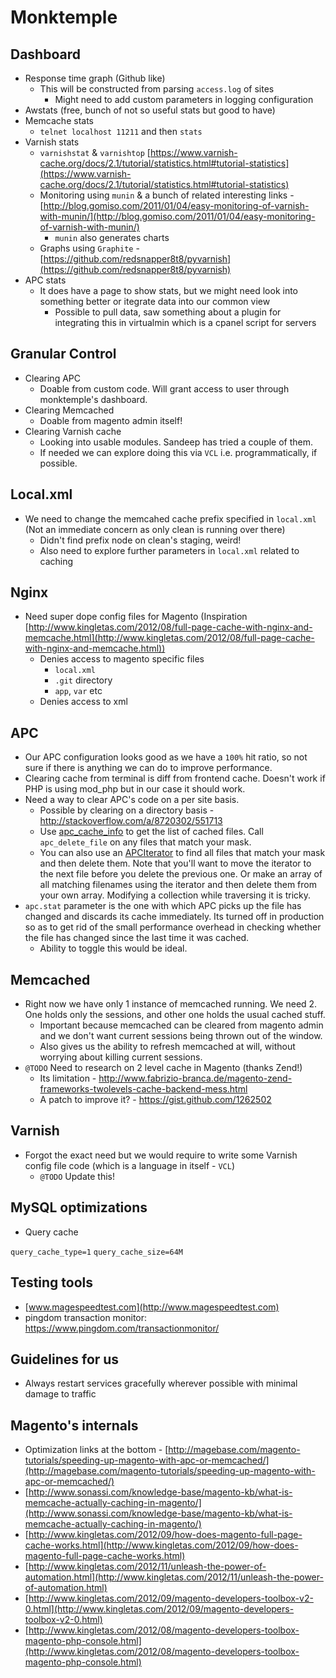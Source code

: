 Monktemple
==========

Dashboard
---------

* Response time graph (Github like)
	* This will be constructed from parsing `access.log` of sites
		* Might need to add custom parameters in logging configuration
* Awstats (free, bunch of not so useful stats but good to have)
* Memcache stats
	* `telnet localhost 11211` and then `stats`
* Varnish stats
	* `varnishstat` & `varnishtop` [https://www.varnish-cache.org/docs/2.1/tutorial/statistics.html#tutorial-statistics](https://www.varnish-cache.org/docs/2.1/tutorial/statistics.html#tutorial-statistics)
	* Monitoring using `munin` & a bunch of related interesting links - [http://blog.gomiso.com/2011/01/04/easy-monitoring-of-varnish-with-munin/](http://blog.gomiso.com/2011/01/04/easy-monitoring-of-varnish-with-munin/)
		* `munin` also generates charts
	* Graphs using `Graphite` - [https://github.com/redsnapper8t8/pyvarnish](https://github.com/redsnapper8t8/pyvarnish)
* APC stats
	* It does have a page to show stats, but we might need look into something better or itegrate data into our common view
		* Possible to pull data, saw something about a plugin for integrating this in virtualmin which is a cpanel script for servers


Granular Control
----------------
* Clearing APC
	* Doable from custom code. Will grant access to user through monktemple's dashboard.
* Clearing Memcached
	* Doable from magento admin itself!
* Clearing Varnish cache
	* Looking into usable modules. Sandeep has tried a couple of them.
	* If needed we can explore doing this via `VCL` i.e. programmatically, if possible.


Local.xml
---------

* We need to change the memcahed cache prefix specified in `local.xml` (Not an immediate concern as only clean is running over there)
	* Didn't find prefix node on clean's staging, weird!
	* Also need to explore further parameters in `local.xml` related to caching


Nginx
-----

* Need super dope config files for Magento (Inspiration [http://www.kingletas.com/2012/08/full-page-cache-with-nginx-and-memcache.html](http://www.kingletas.com/2012/08/full-page-cache-with-nginx-and-memcache.html))
	* Denies access to magento specific files
		* `local.xml`
		* `.git` directory
		* `app`, `var` etc
	* Denies access to xml


APC
---

* Our APC configuration looks good as we have a `100%` hit ratio, so not sure if there is anything we can do to improve performance.
* Clearing cache from terminal is diff from frontend cache. Doesn't work if PHP is using mod_php but in our case it should work.
* Need a way to clear APC's code on a per site basis.
	* Possible by clearing on a directory basis - http://stackoverflow.com/a/8720302/551713
	* Use [apc_cache_info](http://www.php.net/manual/en/function.apc-cache-info.php) to get the list of cached files. Call `apc_delete_file` on any files that match your mask.
	* You can also use an [APCIterator](http://www.php.net/manual/en/apciterator.construct.php) to find all files that match your mask and then delete them. Note that you'll want to move the iterator to the next file before you delete the previous one. Or make an array of all matching filenames using the iterator and then delete them from your own array. Modifying a collection while traversing it is tricky.
* `apc.stat` parameter is the one with which APC picks up the file has changed and discards its cache immediately. Its turned off in production so as to get rid of the small performance overhead in checking whether the file has changed since the last time it was cached.
	* Ability to toggle this would be ideal.


Memcached
---------

* Right now we have only 1 instance of memcached running. We need 2. One holds only the sessions, and other one holds the usual cached stuff.
	* Important because memcached can be cleared from magento admin and we don't want current sessions being thrown out of the window.
	* Also gives us the ability to refresh memcached at will, without worrying about killing current sessions.
* `@TODO` Need to research on 2 level cache in Magento (thanks Zend!)
	* Its limitation - http://www.fabrizio-branca.de/magento-zend-frameworks-twolevels-cache-backend-mess.html
	* A patch to improve it? - https://gist.github.com/1262502

Varnish
-------

* Forgot the exact need but we would require to write some Varnish config file code (which is a language in itself - `VCL`)
	* `@TODO` Update this!


MySQL optimizations
-------------------

* Query cache

`query_cache_type=1`
`query_cache_size=64M`


Testing tools
-------------

* [www.magespeedtest.com](http://www.magespeedtest.com)
* pingdom transaction monitor: https://www.pingdom.com/transactionmonitor/

Guidelines for us
-----------------

* Always restart services gracefully wherever possible with minimal damage to traffic


Magento's internals
-------------------

* Optimization links at the bottom - [http://magebase.com/magento-tutorials/speeding-up-magento-with-apc-or-memcached/](http://magebase.com/magento-tutorials/speeding-up-magento-with-apc-or-memcached/)
* [http://www.sonassi.com/knowledge-base/magento-kb/what-is-memcache-actually-caching-in-magento/](http://www.sonassi.com/knowledge-base/magento-kb/what-is-memcache-actually-caching-in-magento/)
* [http://www.kingletas.com/2012/09/how-does-magento-full-page-cache-works.html](http://www.kingletas.com/2012/09/how-does-magento-full-page-cache-works.html)
* [http://www.kingletas.com/2012/11/unleash-the-power-of-automation.html](http://www.kingletas.com/2012/11/unleash-the-power-of-automation.html)
* [http://www.kingletas.com/2012/09/magento-developers-toolbox-v2-0.html](http://www.kingletas.com/2012/09/magento-developers-toolbox-v2-0.html)
* [http://www.kingletas.com/2012/08/magento-developers-toolbox-magento-php-console.html](http://www.kingletas.com/2012/08/magento-developers-toolbox-magento-php-console.html)
